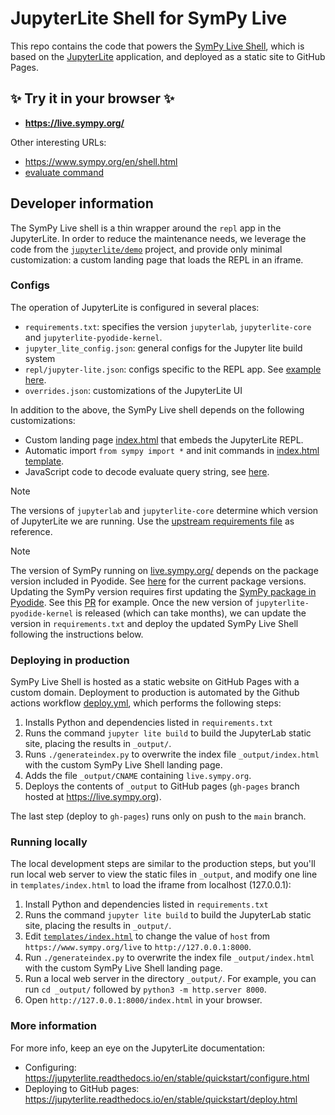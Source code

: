 # JupyterLite Shell for SymPy Live 

This repo contains the code that powers the [SymPy Live Shell](https://live.sympy.org/),
which is based on the [JupyterLite](https://jupyterlite.readthedocs.io) application,
and deployed as a static site to GitHub Pages.


## ✨ Try it in your browser ✨

- **https://live.sympy.org/**

Other interesting URLs:
- https://www.sympy.org/en/shell.html
- [evaluate command](https://www.sympy.org/en/shell.html?evaluate=diff(sin(x)%2C%20x)%0A%23--%0A)



## Developer information

The SymPy Live shell is a thin wrapper around the `repl` app in the JupyterLite.
In order to reduce the maintenance needs,
we leverage the code from the [`jupyterlite/demo`](https://github.com/jupyterlite/demo) project,
and provide only minimal customization: a custom landing page that loads the REPL in an iframe.


### Configs

The operation of JupyterLite is configured in several places:
- `requirements.txt`: specifies the version `jupyterlab`, `jupyterlite-core` and `jupyterlite-pyodide-kernel`.
- `jupyter_lite_config.json`: general configs for the Jupyter lite build system
- `repl/jupyter-lite.json`: configs specific to the REPL app. See [example here](https://github.com/ivanistheone/live/blob/357e60a228b43ac28ef835953d00f4495a429d78/repl/jupyter-lite.json).
- `overrides.json`: customizations of the JupyterLite UI

In addition to the above, the SymPy Live shell depends on the following customizations:
- Custom landing page [index.html](https://github.com/sympy/live/blob/main/templates/index.html) that embeds the JupyterLite REPL.
- Automatic import `from sympy import *` and init commands in [index.html template](https://github.com/sympy/live/blob/main/templates/index.html#L6-L11).
- JavaScript code to decode evaluate query string, see [here](https://github.com/sympy/live/blob/main/templates/index.html#L49-L56).

> [!NOTE]
> The versions of `jupyterlab` and `jupyterlite-core` determine which version of JupyterLite we are running.
> Use the [upstream requirements file](https://github.com/jupyterlite/demo/blob/main/requirements.txt) as reference.

> [!NOTE]
> The version of SymPy running on [live.sympy.org/](https://live.sympy.org/) depends on the package version included in Pyodide.
> See [here](https://pyodide.org/en/stable/usage/packages-in-pyodide.html) for the current package versions.
> Updating the SymPy version requires first updating the [SymPy package in Pyodide](https://github.com/pyodide/pyodide/tree/main/packages/sympy).
> See this [PR](https://github.com/pyodide/pyodide/pull/5098) for example. 
> Once the new version of `jupyterlite-pyodide-kernel` is released (which can take months),
> we can update the version in `requirements.txt` and deploy the updated SymPy Live Shell following the instructions below.



### Deploying in production

SymPy Live Shell is hosted as a static website on GitHub Pages with a custom domain.
Deployment to production is automated by the Github actions workflow [deploy.yml](https://github.com/sympy/live/blob/main/.github/workflows/deploy.yml),
which performs the following steps:

 1. Installs Python and dependencies listed in `requirements.txt`
 2. Runs the command `jupyter lite build` to build the JupyterLab static site, placing the results in `_output/`.
 3. Runs `./generateindex.py` to overwrite the index file `_output/index.html` with the custom SymPy Live Shell landing page.
 4. Adds the file `_output/CNAME` containing `live.sympy.org`.
 5. Deploys the contents of `_output` to GitHub pages (`gh-pages` branch hosted at https://live.sympy.org).

The last step (deploy to `gh-pages`) runs only on push to the `main` branch.


### Running locally

The local development steps are similar to the production steps,
but you'll run local web server to view the static files in `_output`,
and modify one line in `templates/index.html` to load the iframe from localhost (127.0.0.1):

 1. Install Python and dependencies listed in `requirements.txt`
 2. Runs the command `jupyter lite build` to build the JupyterLab static site, placing the results in `_output/`.
 3. Edit [`templates/index.html`](https://github.com/sympy/live/blob/main/templates/index.html#L3)
    to change the value of `host` from `https://www.sympy.org/live` to `http://127.0.0.1:8000`.
 4. Run `./generateindex.py` to overwrite the index file `_output/index.html` with the custom SymPy Live Shell landing page.
 5. Run a local web server in the directory `_output/`. For example, you can run `cd _output/` followed by `python3 -m http.server 8000`.
 6. Open `http://127.0.0.1:8000/index.html` in your browser.



### More information

For more info, keep an eye on the JupyterLite documentation:

- Configuring: https://jupyterlite.readthedocs.io/en/stable/quickstart/configure.html
- Deploying to GitHub pages: https://jupyterlite.readthedocs.io/en/stable/quickstart/deploy.html

